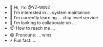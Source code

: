 - 👋 Hi, I’m @YZ-WINZ
- 👀 I’m interested in ... system maintaince 
- 🌱 I’m currently learning ... chip level service 
- 💞️ I’m looking to collaborate on ...
- 📫 How to reach me ...
- 😄 Pronouns: ... winz
- ⚡ Fun fact: ...

<!---
YZ-WINZ/YZ-WINZ is a ✨ special ✨ repository because its `README.md` (this file) appears on your GitHub profile.
You can click the Preview link to take a look at your changes.
--->
